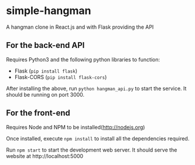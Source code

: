 # simple-hangman
A hangman clone in React.js and with Flask providing the API

## For the back-end API
Requires Python3 and the following python libraries to function:
- Flask (`pip install flask`)
- Flask-CORS (`pip install flask-cors`)

After installing the above, run `python hangman_api.py` to start the service.
It should be running on port 3000.

## For the front-end
Requires Node and NPM to be installed(http://nodejs.org)

Once installed, execute `npm install` to install all the dependencies required.

Run `npm start` to start the development web server. It should serve the website
at http://localhost:5000
